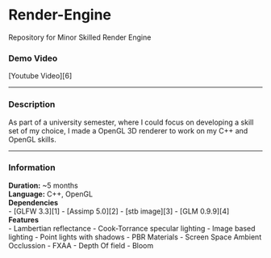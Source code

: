 # Render-Engine
Repository for Minor Skilled Render Engine
<h3>Demo Video</h3>
[Youtube Video][6]
<hr>

<h3>Description</h3>
As part of a university semester, where I could focus on developing a skill set of my choice, I made a OpenGL 3D renderer to work on my C++ and OpenGL skills.

<hr>
<h3>Information</h3>
<strong>Duration:</strong> ~5 months<br>
<strong>Language:</strong> C++, OpenGL<br>
<strong>Dependencies</strong><br>
- [GLFW 3.3][1]
- [Assimp 5.0][2]
- [stb image][3]
- [GLM 0.9.9][4]

<br>
<strong>Features</strong><br>
- Lambertian reflectance
- Cook-Torrance specular lighting
- Image based lighting
- Point lights with shadows
- PBR Materials
- Screen Space Ambient Occlussion
- FXAA
- Depth Of field
- Bloom

[1]: https://www.glfw.org/
[2]: https://www.assimp.org/
[3]: https://github.com/nothings/stb/blob/master/stb_image.h
[4]: https://glm.g-truc.net/0.9.9/index.html
[5]: https://github.com/TristanSmeets/Render-Engine
[6]: https://youtu.be/ufwLdmk4k64
